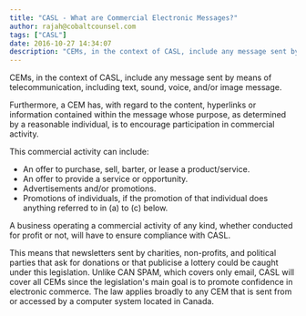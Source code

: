 ```yaml
---
title: "CASL - What are Commercial Electronic Messages?"
author: rajah@cobaltcounsel.com
tags: ["CASL"]
date: 2016-10-27 14:34:07
description: "CEMs, in the context of CASL, include any message sent by means of telecommunication, including text, sound, voice, and/or image message..."
---
```


CEMs, in the context of CASL, include any message sent by means of telecommunication, including text, sound, voice, and/or image message.

Furthermore, a CEM has, with regard to the content, hyperlinks or information contained within the message whose purpose, as determined by a reasonable individual, is to encourage participation in commercial activity.

This commercial activity can include:

- An offer to purchase, sell, barter, or lease a product/service.
- An offer to provide a service or opportunity.
- Advertisements and/or promotions.
- Promotions of individuals, if the promotion of that individual does anything referred to in (a) to (c) below.

A business operating a commercial activity of any kind, whether conducted for profit or not, will have to ensure compliance with CASL.

This means that newsletters sent by charities, non-profits, and political parties that ask for donations or that publicise a lottery could be caught under this legislation. Unlike CAN SPAM, which covers only email, CASL will cover all CEMs since the legislation's main goal is to promote confidence in electronic commerce. The law applies broadly to any CEM that is sent from or accessed by a computer system located in Canada.
